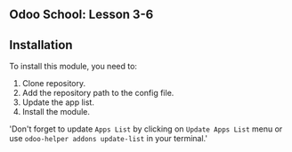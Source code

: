 Odoo School: Lesson 3-6
-----------
Installation
-----------

To install this module, you need to:

1. Clone repository.
2. Add the repository path to the config file.
3. Update the app list.
4. Install the module.

'Don't forget to update `Apps List` by clicking on `Update Apps List` menu or use ` odoo-helper addons update-list
` in your terminal.'
